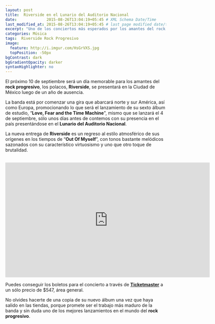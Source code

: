 ```yaml
---
layout: post
title:  Riverside en el Lunario del Auditorio Nacional
date:             2015-08-26T13:04:19+05:45 # XML Schema Date/Time
last_modified_at: 2015-08-26T13:04:19+05:45 # last page modified date/time
excerpt: "Uno de los conciertos más esperados por los amantes del rock progresivo en México."
categories: Música
tags:  Riverside Rock Progresivo
image:
  feature: http://i.imgur.com/HsGrVXS.jpg
  topPosition: -50px
bgContrast: dark
bgGradientOpacity: darker
syntaxHighlighter: no
---
```


El próximo 10 de septiembre será un día memorable para los amantes del **rock progresivo**, los polacos, **Riverside**, se presentará en la Ciudad de México luego de un año de ausencia.

La banda está por comenzar una gira que abarcará norte y sur América, así como Europa, promocionando lo que será el lanzamiento de su sexto álbum de estudio, “**Love, Fear and the Time Machine**", mismo que se lanzará el 4 de septiembre, sólo unos días antes de contemos con su presencia en el país presentándose en el **Lunario del Auditorio Nacional**.

La nueva entrega de **Riverside** es un regreso al estilo atmosférico de sus orígenes en los tiempos de “**Out Of Myself**”, con tonos bastante melódicos sazonados con su característico virtuosismo y uno que otro toque de brutalidad. 

<br>
<iframe width="640" height="360" src="https://www.youtube.com/embed/Vc4MSBVLF2c" frameborder="0" allowfullscreen></iframe>
<br>

Puedes conseguir los boletos para el concierto a través de [**Ticketmaster**](http://www.ticketmaster.com.mx/Riverside-boletos/artist/750048?tm_link=edp_Artist_Name) a un sólo precio de $547, área general.

No olvides hacerte de una copia de su nuevo álbum una vez que haya salido en las tiendas, porque promete ser el trabajo más maduro de la banda y sin duda uno de los mejores lanzamientos en el mundo del **rock progresivo**.
